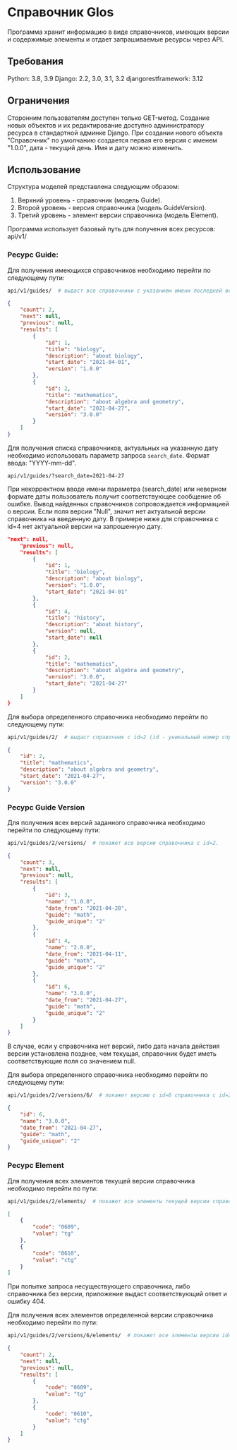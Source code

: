 # Справочник Glos

Программа хранит информацию в виде справочников, имеющих версии и содержимые элементы и отдает запрашиваемые ресурсы через API.

## Требования

Python: 3.8, 3.9
Django: 2.2, 3.0, 3.1, 3.2
djangorestframework: 3.12

## Ограничения

Сторонним пользователям доступен только GET-метод. Создание новых объектов и их редактирование доступно администратору ресурса в стандартной админке Django.
При создании нового объекта "Справочник" по умолчанию создается первая его версия с именем "1.0.0", дата - текущий день. Имя и дату можно изменить.

## Использование

Структура моделей представлена следующим образом: 
1. Верхний уровень - справочник (модель Guide).
2. Второй уровень - версия справочника (модель GuideVersion).
3. Третий уровень - элемент версии справочника (модель Element).

Программа использует базовый путь для получения всех ресурсов:
api/v1/

### Ресурс Guide:
Для получения имеющихся справочников необходимо перейти по следующему пути:
```bash
api/v1/guides/  # выдаст все справочники с указанием имени последней версии каждого справочника.
```

```json
{
    "count": 2,
    "next": null,
    "previous": null,
    "results": [
        {
            "id": 1,
            "title": "biology",
            "description": "about biology",
            "start_date": "2021-04-01",
            "version": "1.0.0"
        },
        {
            "id": 2,
            "title": "mathematics",
            "description": "about algebra and geometry",
            "start_date": "2021-04-27",
            "version": "3.0.0"
        }
    ]
}
```

Для получения списка справочников, актуальных на указанную дату необходимо использовать параметр запроса ```search_date```. Формат ввода: "YYYY-mm-dd".
```shell
api/v1/guides/?search_date=2021-04-27
```
При некорректном вводе имени параметра (search_date) или неверном формате даты пользователь получит соответствующее сообщение об ошибке.
Вывод найденных справочников сопровождается информацией о версии. Если поля версии "Null", значит нет актуальной версии справочника на введенную дату. В примере ниже для справочника с id=4 нет актуальной версии на запрошенную дату.
```json
"next": null,
    "previous": null,
    "results": [
        {
            "id": 1,
            "title": "biology",
            "description": "about biology",
            "version": "1.0.0",
            "start_date": "2021-04-01"
        },
        {
            "id": 4,
            "title": "history",
            "description": "about history",
            "version": null,
            "start_date": null
        },
        {
            "id": 2,
            "title": "mathematics",
            "description": "about algebra and geometry",
            "version": "3.0.0",
            "start_date": "2021-04-27"
        }
    ]
}
```


Для выбора определенного справочника необходимо перейти по следующему пути:
```bash
api/v1/guides/2/  # выдаст справочник с id=2 (id - уникальный номер справочника).
```

```json
{
    "id": 2,
    "title": "mathematics",
    "description": "about algebra and geometry",
    "start_date": "2021-04-27",
    "version": "3.0.0"
}
```

### Ресурс Guide Version
Для получения всех версий заданного справочника необходимо перейти по следующему пути:
```bash
api/v1/guides/2/versions/  # покажет все версии справочника с id=2.
```

```json
{
    "count": 3,
    "next": null,
    "previous": null,
    "results": [
        {
            "id": 3,
            "name": "1.0.0",
            "date_from": "2021-04-28",
            "guide": "math",
            "guide_unique": "2"
        },
        {
            "id": 4,
            "name": "2.0.0",
            "date_from": "2021-04-11",
            "guide": "math",
            "guide_unique": "2"
        },
        {
            "id": 6,
            "name": "3.0.0",
            "date_from": "2021-04-27",
            "guide": "math",
            "guide_unique": "2"
        }
    ]
}
```
В случае, если у справочника нет версий, либо дата начала действия версии установлена позднее,
чем текущая, справочник будет иметь соответствующие поля со значением null.

Для выбора определенного справочника необходимо перейти по следующему пути:
```bash
api/v1/guides/2/versions/6/  # покажет версию с id=6 справочника с id=2.
```

```json
{
    "id": 6,
    "name": "3.0.0",
    "date_from": "2021-04-27",
    "guide": "math",
    "guide_unique": "2"
}
```

### Ресурс Element
Для получения всех элементов текущей версии справочника необходимо перейти по пути:
```bash
api/v1/guides/2/elements/  # покажет все элементы текущей версии справочника с id=2.
```
```json
[
    {
        "code": "0609",
        "value": "tg"
    },
    {
        "code": "0610",
        "value": "ctg"
    }
]
```
При попытке запроса несуществующего справочника, либо справочника без версии, приложение выдаст соответствующий ответ и ошибку 404.

Для получения всех элементов определенной версии справочника необходимо перейти по пути:
```bash
api/v1/guides/2/versions/6/elements/  # покажет все элементы версии id=6 справочника с id=2.
```
```json
{
    "count": 2,
    "next": null,
    "previous": null,
    "results": [
        {
            "code": "0609",
            "value": "tg"
        },
        {
            "code": "0610",
            "value": "ctg"
        }
    ]
}
```

